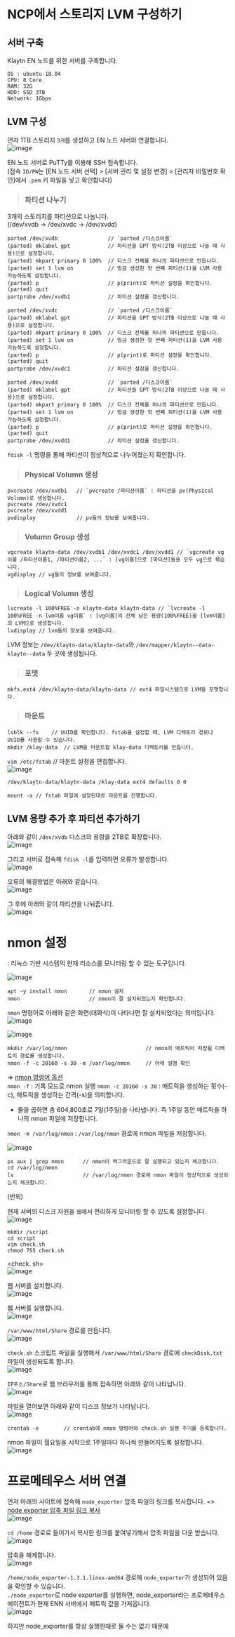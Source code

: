 # NCP에서 스토리지 LVM 구성하기

## 서버 구축

Klaytn EN 노드를 위한 서버를 구축합니다.   

```
OS : ubuntu-18.04
CPU: 8 Core
RAM: 32G
HDD: SSD 3TB
Network: 1Gbps
```

## LVM 구성

먼저 1TB 스토리지 `3개`를 생성하고 EN 노드 서버와 연결합니다.   
![image](https://user-images.githubusercontent.com/43658658/147555586-ca63398f-b716-4c9e-975e-501c79a04ffa.png)

EN 노드 서버로 PuTTy를 이용해 SSH 접속합니다.   
(접속 `ID/PW`는 [EN 노드 서버 선택] > [서버 관리 및 설정 변경] > [관리자 비밀번호 확인]에서 `.pem` 키 파일을 넣고 확인합니다)

> <h3>파티션 나누기</h3>

3개의 스토리지를 파티션으로 나눕니다.      
(/dev/xvdb -> /dev/xvdc -> /dev/xvdd)

```
parted /dev/xvdb                // `parted /디스크이름`
(parted) mklabel gpt            // 파티션을 GPT 방식(2TB 이상으로 나눌 때 사용)으로 설정합니다.
(parted) mkpart primary 0 100%  // 디스크 전체를 하나의 파티션으로 만듭니다.
(parted) set 1 lvm on           // 방금 생성한 첫 번째 파티션(1)을 LVM 사용 가능하도록 설정합니다.
(parted) p                      // p(print)로 파티션 설정을 확인합니다.
(parted) quit
partprobe /dev/xvdb1            // 파티션 설정을 갱신합니다.
```

```
parted /dev/xvdc                // `parted /디스크이름`
(parted) mklabel gpt            // 파티션을 GPT 방식(2TB 이상으로 나눌 때 사용)으로 설정합니다.
(parted) mkpart primary 0 100%  // 디스크 전체를 하나의 파티션으로 만듭니다.
(parted) set 1 lvm on           // 방금 생성한 첫 번째 파티션(1)을 LVM 사용 가능하도록 설정합니다.
(parted) p                      // p(print)로 파티션 설정을 확인합니다.
(parted) quit
partprobe /dev/xvdc1            // 파티션 설정을 갱신합니다.
```

```
parted /dev/xvdd                // `parted /디스크이름`
(parted) mklabel gpt            // 파티션을 GPT 방식(2TB 이상으로 나눌 때 사용)으로 설정합니다.
(parted) mkpart primary 0 100%  // 디스크 전체를 하나의 파티션으로 만듭니다.
(parted) set 1 lvm on           // 방금 생성한 첫 번째 파티션(1)을 LVM 사용 가능하도록 설정합니다.
(parted) p                      // p(print)로 파티션 설정을 확인합니다.
(parted) quit
partprobe /dev/xvdd1            // 파티션 설정을 갱신합니다.
```

`fdisk -l` 명령을 통해 파티션이 정상적으로 나누어졌는지 확인합니다.

> <h3>Physical Volumn 생성</h3>

```
pvcreate /dev/xvdb1   // `pvcreate /파티션이름` : 파티션을 pv(Physical Volumn)로 생성합니다.
pvcreate /dev/xvdc1
pvcreate /dev/xvdd1
pvdisplay             // pv들의 정보를 보여줍니다.
```

> <h3>Volumn Group 생성</h3>

```
vgcreate klaytn-data /dev/xvdb1 /dev/xvdc1 /dev/xvdd1 // `vgcreate vg이름 /파티션이름1, /파티션이름2, ...` : [vg이름]으로 [파티션]들을 모두 vg으로 묶습니다.
vgdisplay // vg들의 정보를 보여줍니다.
```

> <h3>Logical Volumn 생성</h3>

```
lvcreate -l 100%FREE -n klaytn-data klaytn-data // `lvcreate -l 100%FREE -n lvm이름 vg이름` : [vg이름]의 전체 남은 용량(100%FREE)을 [lvm이름]의 LVM으로 생성합니다.
lvdisplay // lvm들의 정보를 보여줍니다.
```

LVM 정보는 `/dev/klaytn-data/klaytn-data`와 `/dev/mapper/klaytn--data-klaytn--data` 두 곳에 생성됩니다.

> <h3>포맷</h3>

```
mkfs.ext4 /dev/klaytn-data/klaytn-data // ext4 파일시스템으로 LVM을 포맷합니다.
```

> <h3>마운트</h3>

```
lsblk --fs    // UUID를 확인합니다. fstab을 설정할 때, LVM 디렉토리 경로나 UUID를 사용할 수 있습니다.
mkdir /klay-data  // LVM을 마운트할 klay-data 디렉토리를 만듭니다.
```

`vim /etc/fstab` // 마운트 설정을 편집합니다.   
![image](https://user-images.githubusercontent.com/43658658/147557286-f5462ff5-3c9e-4f05-8c4d-8508d3116e62.png)   
```
/dev/klaytn-data/klaytn-data /klay-data ext4 defaults 0 0
```

```
mount -a // fstab 파일에 설정된대로 마운트를 진행합니다.
```

## LVM 용량 추가 후 파티션 추가하기

아래와 같이 `/dev/xvdb` 디스크의 용량을 2TB로 확장합니다.   
![image](https://user-images.githubusercontent.com/43658658/147557714-b345affd-77a9-4743-a7a1-450648e63226.png)

그리고 서버로 접속해 `fdisk -l`를 입력하면 오류가 발생합니다.   
![image](https://user-images.githubusercontent.com/43658658/147557756-4e8a392d-dfe1-479d-93ea-14e15040f0a3.png)

오류의 해결방법은 아래와 같습니다.   
![image](https://user-images.githubusercontent.com/43658658/147557802-0840012c-c849-4c0e-b1c9-4f97d5072bcf.png)

그 후에 아래와 같이 파티션을 나눠줍니다.   
![image](https://user-images.githubusercontent.com/43658658/147557833-bd87fde3-8007-483e-8ba9-d5ca67fac5da.png)

# nmon 설정

: 리눅스 기반 시스템의 현재 리소스를 모니터링 할 수 있는 도구입니다.

![image](https://user-images.githubusercontent.com/43658658/147639229-7bbd458e-b0e9-4ba4-bd56-0df645056dec.png)

```
apt -y install nmon       // nmon 설치
nmon                      // nmon이 잘 설치되었는지 확인합니다.
```

`nmon` 명령어로 아래와 같은 화면(대화식)이 나타나면 잘 설치되었다는 의미입니다.   
![image](https://user-images.githubusercontent.com/43658658/147638477-6af82ce6-8447-4a2b-aad2-35d8f9535b5a.png)

![image](https://user-images.githubusercontent.com/43658658/147639250-7de3c704-ba8c-4d3e-a97b-84a3351f4df7.png)

```
mkdir /var/log/nmon                         // nmon의 매트릭이 저장될 디렉토리 경로를 생성합니다.
nmon -f -c 20160 -s 30 -m /var/log/nmon     // 아래 설명 확인
```

=> [nmon 명령어 옵션](https://www.ibm.com/docs/ko/aix/7.2?topic=n-nmon-command)   
`nmon -f` : 기록 모드로 nmon 실행
`nmon -c 20160 -s 30` : 매트릭을 생성하는 횟수(-c), 매트릭을 생성하는 간격(-s)을 의미합니다.   
  - 둘을 곱하면 총 604,800초로 7일(1주일)을 나타냅니다. 즉 1주일 동안 매트릭을 하나의 nmon 파일에 저장합니다.

`nmon -m /var/log/nmon` : `/var/log/nmon` 경로에 nmon 파일을 저장합니다.

![image](https://user-images.githubusercontent.com/43658658/147639261-39711490-70b5-4547-8dd7-42993a95a8a6.png)

```
ps aux | grep nmon      // nmon이 백그라운드로 잘 실행되고 있는지 체크합니다.
cd /var/log/nmon
ls                      // /var/log/nmon 경로에 nmon 파일이 정상적으로 생성되는지 체크합니다.
```

(번외)

현재 서버의 디스크 자원을 `웹`에서 편리하게 모니터링 할 수 있도록 설정합니다.   
![image](https://user-images.githubusercontent.com/43658658/147639311-ac2a8dd8-1382-4a65-a239-bec6991051c0.png)

```
mkdir /script
cd script
vim check.sh
chmod 755 check.sh
```

<check. sh>   
![image](https://user-images.githubusercontent.com/43658658/147639510-1fa02b5c-eadb-4d4b-be9a-dfbe42a930b0.png)

웹 서버를 설치합니다.   
![image](https://user-images.githubusercontent.com/43658658/147639723-3639a3c9-ad48-4e45-b28e-766950988dc2.png)

웹 서버를 실행합니다.   
![image](https://user-images.githubusercontent.com/43658658/147639753-0e821362-b516-46be-860a-8c79a0ffc780.png)

`/var/www/html/Share` 경로를 만듭니다.   
![image](https://user-images.githubusercontent.com/43658658/147639778-0773845e-a81f-44c9-8463-87babb2e3c03.png)

`check.sh` 스크립트 파일을 실행해서 `/var/www/html/Share` 경로에 `checkDisk.txt` 파일이 생성되도록 합니다.   
![image](https://user-images.githubusercontent.com/43658658/147639639-7e9d4d5b-367f-446e-85b8-e3a8681cc341.png)

`IP주소/Share`로 웹 브라우저를 통해 접속하면 아래와 같이 나타납니다.   
![image](https://user-images.githubusercontent.com/43658658/147639896-ad429a8e-90ba-409f-b9cf-dcafb660ba77.png)   

파일을 열어보면 아래와 같이 디스크 정보가 나타납니다.   
![image](https://user-images.githubusercontent.com/43658658/147639928-aac4eaa6-c135-4619-9754-88ea2a1bb995.png)

```
crontab -e        // crontab에 nmon 명령어와 check.sh 실행 주기를 등록합니다.
```

nmon 파일이 월요일을 시작으로 1주일마다 하나씩 만들어지도록 설정합니다.   
![image](https://user-images.githubusercontent.com/43658658/147640145-fedaafa0-dccb-4d05-aa87-d8031043fe44.png)

# 프로메테우스 서버 연결

먼저 아래의 사이트에 접속해 `node_exporter` 압축 파일의 링크를 복사합니다.
=> [node exporter 압축 파일 링크 복사](https://prometheus.io/download/)   
![image](https://user-images.githubusercontent.com/43658658/147640815-7a932841-84bc-4fe7-960a-e3955d7bc552.png)

`cd /home` 경로로 들어가서 복사한 링크를 붙여넣기해서 압축 파일을 다운 받습니다.   
![image](https://user-images.githubusercontent.com/43658658/147640911-f2f3890e-52b2-4950-b168-6b6b8d0d3bf6.png)

압축을 해제합니다.   
![image](https://user-images.githubusercontent.com/43658658/147640923-fc8c88db-00f0-4e41-8f11-ed636c392720.png)

`/home/node_exporter-1.3.1.linux-amd64` 경로에 `node_exporter`가 생성되어 있음을 확인할 수 있습니다.   
`./node_exporter`로 node exporter를 실행하면, node_exporter라는 프로메테우스 에이전트가 현재 ENN 서버에서 매트릭 값을 가져옵니다.   
![image](https://user-images.githubusercontent.com/43658658/147641013-31f4b984-960a-413e-b9e1-b94df70a8e50.png)

하지만 node_exporter를 항상 실행한채로 둘 수는 없기 때문에





